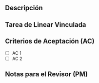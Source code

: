 ## Descripción

## Tarea de Linear Vinculada

## Criterios de Aceptación (AC)

- [ ] AC 1
- [ ] AC 2

## Notas para el Revisor (PM)
